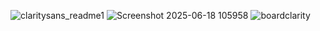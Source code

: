 ![claritysans_readme1](https://github.com/user-attachments/assets/71f95f12-169f-4d4e-9a21-7de80761091c)
![Screenshot 2025-06-18 105958](https://github.com/user-attachments/assets/16c24b92-5805-4c71-8d2a-929d7154fefe)
![boardclarity](https://github.com/user-attachments/assets/270e7ce4-8ed4-4997-a8d8-b7d321c3afe0)

